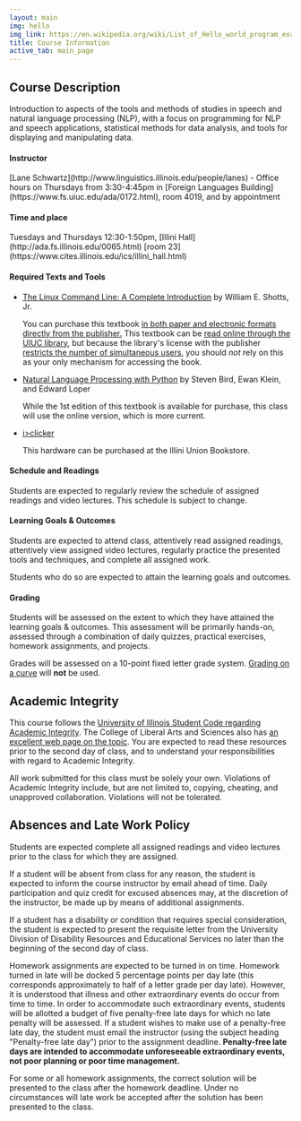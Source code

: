 ```yaml
---
layout: main
img: hello
img_link: https://en.wikipedia.org/wiki/List_of_Hello_world_program_examples
title: Course Information
active_tab: main_page 
---
```


<h2>Course Description</h2>

Introduction to aspects of the tools and methods of studies in speech and natural language processing (NLP), with a focus on programming for NLP and speech applications, statistical methods for data analysis, and tools for displaying and manipulating  data.

<h4>Instructor</h4>
[Lane Schwartz](http://www.linguistics.illinois.edu/people/lanes) - Office hours on Thursdays from 3:30-4:45pm in [Foreign Languages Building](https://www.fs.uiuc.edu/ada/0172.html), room 4019, and by appointment

<h4>Time and place</h4>
Tuesdays and Thursdays 12:30-1:50pm, [Illini Hall](http://ada.fs.illinois.edu/0065.html) [room 23](https://www.cites.illinois.edu/ics/illini_hall.html)


<h4>Required Texts and Tools</h4>
<ul>
<li><p><a href="https://www.nostarch.com/tlcl">The Linux Command Line: A Complete Introduction</a> by William E. Shotts, Jr.</p>
<p>
You can purchase this textbook <a href="https://www.nostarch.com/tlcl">in both paper and electronic formats directly from the publisher.</a> This textbook can be <a href="http://proquest.safaribooksonline.com.proxy2.library.illinois.edu/book/programming/linux/9781593273897">read online through the UIUC library</a>, but because the library's license with the publisher <a href="http://www.library.illinois.edu/rex/guides/ebooks/">restricts the number of simultaneous users</a>, you should <em>not</em> rely on this as your only mechanism for accessing the book.</p>
</li>
<li>
  <p><a href="http://www.nltk.org/book">Natural Language Processing with Python</a> by Steven Bird, Ewan Klein, and Edward Loper</p>
  <p>While the 1st edition of this textbook is available for purchase, this class will use the online version, which is more current.</p>
</li>
<li>
  <p><a href="http://iclicker.illinois.edu/students.aspx">i>clicker</a></p>
  <p>This hardware can be purchased at the Illini Union Bookstore.</p>
</li>
</ul>


<h4>Schedule and Readings</h4>

Students are expected to regularly review the schedule of assigned readings and video lectures. This schedule is subject to change.


<h4>Learning Goals & Outcomes</h4>

Students are expected to attend class, attentively read assigned readings, attentively view assigned video lectures, regularly practice the presented tools and techniques, and complete all assigned work.

Students who do so are expected to attain the learning goals and outcomes.

<h4>Grading</h4>
<!--
<ul>
<li><b>Daily Participation</b>: 5%</li>
<li><b>Daily Quizzes</b>: 5%</li>
<li><b>Homework Assignments</b>: 70%</li>
<li><b>Exam(s)</b>: 20%</li>
</ul>
-->
<p>
Students will be assessed on the extent to which they have attained the learning goals & outcomes. This assessment will be primarily hands-on, assessed through a combination of daily quizzes, practical exercises, homework assignments, and projects.
</p>
<p>
Grades will be assessed on a 10-point fixed letter grade system. <a href="http://en.wikipedia.org/wiki/Grading_on_a_curve">Grading on a curve</a> will <strong>not</strong> be used.
</p>

<h2>Academic Integrity</h2>

<p>
This course follows the <a href="http://studentcode.illinois.edu/article1_part4_1-401.html">University of Illinois Student Code regarding Academic Integrity</a>. The College of Liberal Arts and Sciences also has <a href="http://www.las.illinois.edu/students/integrity/">an excellent web page on the topic</a>. You are expected to read these resources prior to the second day of class, and to understand your responsibilities with regard to Academic Integrity. 
</p>

<p>
All work submitted for this class must be solely your own. 
Violations of Academic Integrity include, but are not limited to, copying, cheating, and unapproved collaboration. Violations will not be tolerated.
</p>






<h2>Absences and Late Work Policy</h2>

<p>
Students are expected complete all assigned readings and video lectures prior to the class for which they are assigned.
</p>

<p>
If a student will be absent from class for any reason, the student is expected to inform the course instructor by email ahead of time. Daily participation and quiz credit for excused absences may, at the discretion of the instructor, be made up by means of additional assignments.
</p>

<p>
If a student has a disability or condition that requires special consideration, the student is expected to present the requisite letter from the University Division of Disability Resources and Educational Services no later than the beginning of the second day of class.
</p>

<p>
Homework assignments are expected to be turned in on time. Homework turned in late will be docked 5 percentage points per day late (this corresponds approximately to half of a letter grade per day late). However, it is understood that illness and other extraordinary events do occur from time to time. In order to accommodate such extraordinary events, students will be allotted a budget of five penalty-free late days for which no late penalty will be assessed. If a student wishes to make use of a penalty-free late day, the student must email the instructor (using the subject heading "Penalty-free late day") prior to the assignment deadline. <strong>Penalty-free late days are intended to accommodate unforeseeable extraordinary events, not poor planning or poor time management.</strong>
</p>

<p>
For some or all homework assignments, the correct solution will be presented to the class after the homework deadline. Under no circumstances will late work be accepted after the solution has been presented to the class.
</p>







